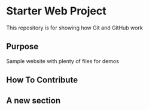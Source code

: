 # Starter Web Project

This repository is for showing how Git and GitHub work

## Purpose

Sample website with plenty of files for demos

## How To Contribute

## A new section